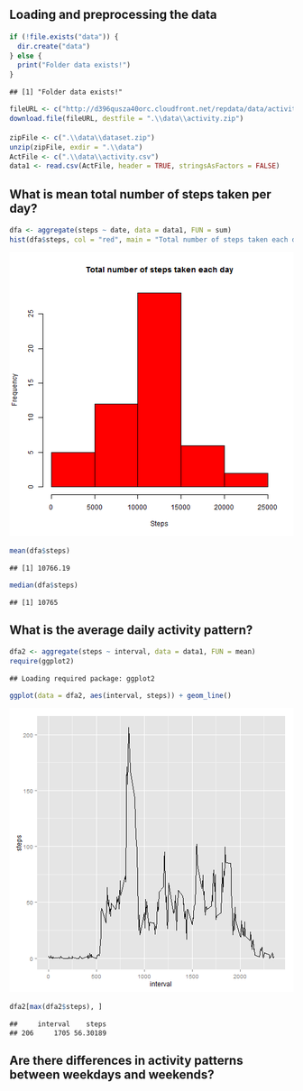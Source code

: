 ## Loading and preprocessing the data  


```r
if (!file.exists("data")) {
  dir.create("data")
} else {
  print("Folder data exists!")
}
```

```
## [1] "Folder data exists!"
```

```r
fileURL <- c("http://d396qusza40orc.cloudfront.net/repdata/data/activity.zip")
download.file(fileURL, destfile = ".\\data\\activity.zip")

zipFile <- c(".\\data\\dataset.zip")
unzip(zipFile, exdir = ".\\data")
ActFile <- c(".\\data\\activity.csv")
data1 <- read.csv(ActFile, header = TRUE, stringsAsFactors = FALSE)
```

## What is mean total number of steps taken per day?

```r
dfa <- aggregate(steps ~ date, data = data1, FUN = sum)
hist(dfa$steps, col = "red", main = "Total number of steps taken each day", xlab = "Steps")
```

![plot of chunk unnamed-chunk-2](figure/unnamed-chunk-2-1.png) 

```r
mean(dfa$steps)
```

```
## [1] 10766.19
```

```r
median(dfa$steps)
```

```
## [1] 10765
```

## What is the average daily activity pattern?

```r
dfa2 <- aggregate(steps ~ interval, data = data1, FUN = mean)
require(ggplot2)
```

```
## Loading required package: ggplot2
```

```r
ggplot(data = dfa2, aes(interval, steps)) + geom_line()
```

![plot of chunk unnamed-chunk-3](figure/unnamed-chunk-3-1.png) 

```r
dfa2[max(dfa2$steps), ]
```

```
##     interval    steps
## 206     1705 56.30189
```




## Are there differences in activity patterns between weekdays and weekends?

